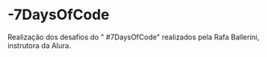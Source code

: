# -7DaysOfCode
Realização dos desafios do " #7DaysOfCode" realizados pela Rafa Ballerini, instrutora da Alura.
